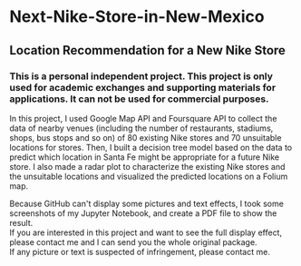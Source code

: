 # Next-Nike-Store-in-New-Mexico
## Location Recommendation for a New Nike Store  
### This is a personal independent project. This project is only used for academic exchanges and supporting materials for applications. It can not be used for commercial purposes.

In this project, I used Google Map API and Foursquare API to collect the data of nearby venues (including the number of restaurants, stadiums, shops, bus stops and so on) of 80 existing Nike stores and 70 unsuitable locations for stores. Then, I built a decision tree model based on the data to predict which location in Santa Fe might be appropriate for a future Nike store. I also made a radar plot to characterize the existing Nike stores and the unsuitable locations and visualized the predicted locations on a Folium map.

Because GitHub can't display some pictures and text effects, I took some screenshots of my Jupyter Notebook, and create a PDF file to show the result.  
If you are interested in this project and want to see the full display effect, please contact me and I can send you the whole original package.  
If any picture or text is suspected of infringement, please contact me.
